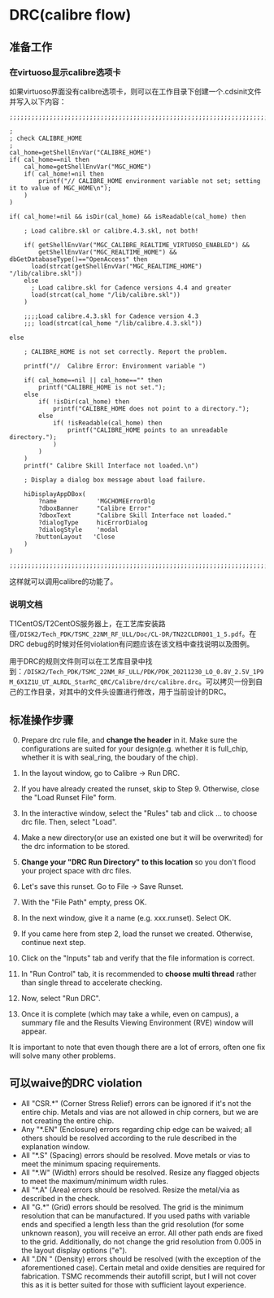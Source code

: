 # DRC(calibre flow)

## 准备工作

### 在virtuoso显示calibre选项卡

如果virtuoso界面没有calibre选项卡，则可以在工作目录下创建一个.cdsinit文件并写入以下内容：

```text
;;;;;;;;;;;;;;;;;;;;;;;;;;;;;;;;;;;;;;;;;;;;;;;;;;;;;;;;;;;;;;;;;;;;;;;;;;;;;;;;;

;
; check CALIBRE_HOME
;
cal_home=getShellEnvVar("CALIBRE_HOME")
if( cal_home==nil then
    cal_home=getShellEnvVar("MGC_HOME")
    if( cal_home!=nil then
        printf("// CALIBRE_HOME environment variable not set; setting it to value of MGC_HOME\n");
    )
)

if( cal_home!=nil && isDir(cal_home) && isReadable(cal_home) then

    ; Load calibre.skl or calibre.4.3.skl, not both!

    if( getShellEnvVar("MGC_CALIBRE_REALTIME_VIRTUOSO_ENABLED") && 
        getShellEnvVar("MGC_REALTIME_HOME") && dbGetDatabaseType()=="OpenAccess" then
      load(strcat(getShellEnvVar("MGC_REALTIME_HOME") "/lib/calibre.skl"))
    else
      ; Load calibre.skl for Cadence versions 4.4 and greater
      load(strcat(cal_home "/lib/calibre.skl"))
    )

    ;;;;Load calibre.4.3.skl for Cadence version 4.3
    ;;; load(strcat(cal_home "/lib/calibre.4.3.skl"))

else

    ; CALIBRE_HOME is not set correctly. Report the problem.

    printf("//  Calibre Error: Environment variable ")

    if( cal_home==nil || cal_home=="" then
        printf("CALIBRE_HOME is not set.");
    else
        if( !isDir(cal_home) then
            printf("CALIBRE_HOME does not point to a directory.");
        else
            if( !isReadable(cal_home) then
                printf("CALIBRE_HOME points to an unreadable directory.");
            )
        )
    )
    printf(" Calibre Skill Interface not loaded.\n")

    ; Display a dialog box message about load failure.

    hiDisplayAppDBox(
        ?name           'MGCHOMEErrorDlg
        ?dboxBanner     "Calibre Error"
        ?dboxText       "Calibre Skill Interface not loaded."
        ?dialogType     hicErrorDialog
        ?dialogStyle    'modal
       ?buttonLayout   'Close
    )
)

;;;;;;;;;;;;;;;;;;;;;;;;;;;;;;;;;;;;;;;;;;;;;;;;;;;;;;;;;;;;;;;;;;;;;;;;;;;;;;;;;
```

这样就可以调用calibre的功能了。

### 说明文档

T1CentOS/T2CentOS服务器上，在工艺库安装路径`/DISK2/Tech_PDK/TSMC_22NM_RF_ULL/Doc/CL-DR/TN22CLDR001_1_5.pdf`。在DRC debug的时候对任何violation有问题应该在该文档中查找说明以及图例。

用于DRC的规则文件则可以在工艺库目录中找到：`/DISK2/Tech_PDK/TSMC_22NM_RF_ULL/PDK/PDK_20211230_LO_0.8V_2.5V_1P9M_6X1Z1U_UT_ALRDL_StarRC_QRC/Calibre/drc/calibre.drc`。可以拷贝一份到自己的工作目录，对其中的文件头设置进行修改，用于当前设计的DRC。

## 标准操作步骤

0.  Prepare drc rule file, and **change the header** in it. Make sure the configurations are suited for your design(e.g. whether it is full_chip, whether it is with seal_ring, the boudary of the chip).

1.  In the layout window, go to Calibre → Run DRC.

2.  If you have already created the runset, skip to Step 9. Otherwise, close the "Load Runset File" form.

3.  In the interactive window, select the "Rules" tab and click ... to choose drc file. Then, select "Load".

4.  Make a new directory(or use an existed one but it will be overwrited) for the drc information to be stored.

5.  **Change your "DRC Run Directory" to this location** so you don't flood your project space with drc files.

6.  Let's save this runset. Go to File → Save Runset.

7.  With the "File Path" empty, press OK.

8.  In the next window, give it a name (e.g. xxx.runset). Select OK.

9.  If you came here from step 2, load the runset we created. Otherwise, continue next step.

10.  Click on the "Inputs" tab and verify that the file information is correct.

11.  In "Run Control" tab, it is recommended to **choose multi thread** rather than single thread to accelerate checking.

12.  Now, select "Run DRC".

13.  Once it is complete (which may take a while, even on campus), a summary file and the Results Viewing Environment (RVE) window will appear.

It is important to note that even though there are a lot of errors, often one fix will solve many other problems.

## 可以waive的DRC violation

- All "CSR.*" (Corner Stress Relief) errors can be ignored if it's not the entire chip. Metals and vias are not allowed in chip corners, but we are not creating the entire chip.
- Any "*.EN" (Enclosure) errors regarding chip edge can be waived; all others should be resolved according to the rule described in the explanation window.
- All "*.S" (Spacing) errors should be resolved. Move metals or vias to meet the minimum spacing requirements. 
- All "*.W" (Width) errors should be resolved. Resize any flagged objects to meet the maximum/minimum width rules.
- All "*.A" (Area) errors should be resolved. Resize the metal/via as described in the check. 
- All "G.*" (Grid) errors should be resolved. The grid is the minimum resolution that can be manufactured. If you used paths with variable ends and specified a length less than the grid resolution (for some unknown reason), you will receive an error. All other path ends are fixed to the grid. Additionally, do not change the grid resolution from 0.005 in the layout display options ("e").
- All ".DN " (Density) errors should be resolved (with the exception of the aforementioned case). Certain metal and oxide densities are required for fabrication. TSMC recommends their autofill script, but I will not cover this as it is better suited for those with sufficient layout experience.

